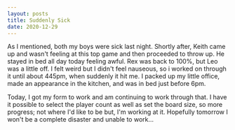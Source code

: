 ```yaml
---
layout: posts
title: Suddenly Sick
date: 2020-12-29
---
```


As I mentioned, both my boys were sick last night.  Shortly after, Keith came up and wasn't feeling at this top game and then proceeded to throw up.
He stayed in bed all day today feeling awful.  Rex was back to 100%, but Leo was a little off.  I felt weird but
I didn't feel nauseous, so i worked on through it until about 445pm, when suddenly it hit me.  I packed up my little office,
made an appearance in the kitchen, and was in bed just before 6pm.    

Today, I got my form to work and am continuing to work through that.  I have it possible to select the player count as well as
set the board size, so more progress; not where I'd like to be but, I'm working at it.  Hopefully tomorrow I won't be a complete
disaster and unable to work...